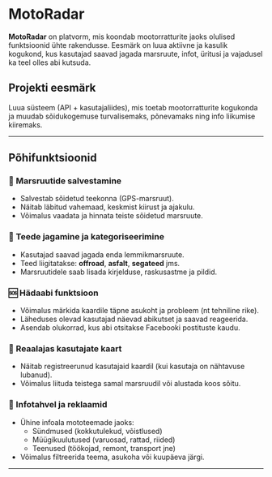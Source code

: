 # MotoRadar

**MotoRadar** on platvorm, mis koondab mootorratturite jaoks olulised funktsioonid ühte rakendusse. Eesmärk on luua aktiivne ja kasulik kogukond, kus kasutajad saavad jagada marsruute, infot, üritusi ja vajadusel ka teel olles abi kutsuda.  

## Projekti eesmärk

Luua süsteem (API + kasutajaliides), mis toetab mootorratturite kogukonda ja muudab sõidukogemuse turvalisemaks, põnevamaks ning info liikumise kiiremaks.

---

## Põhifunktsioonid

### 📍 Marsruutide salvestamine
- Salvestab sõidetud teekonna (GPS-marsruut).
- Näitab läbitud vahemaad, keskmist kiirust ja ajakulu.
- Võimalus vaadata ja hinnata teiste sõidetud marsruute.

### 🧭 Teede jagamine ja kategoriseerimine
- Kasutajad saavad jagada enda lemmikmarsruute.
- Teed liigitatakse: **offroad**, **asfalt**, **segateed** jms.
- Marsruutidele saab lisada kirjelduse, raskusastme ja pildid.

### 🆘 Hädaabi funktsioon
- Võimalus märkida kaardile täpne asukoht ja probleem (nt tehniline rike).
- Läheduses olevad kasutajad näevad abikutset ja saavad reageerida.
- Asendab olukorrad, kus abi otsitakse Facebooki postituste kaudu.

### 👥 Reaalajas kasutajate kaart
- Näitab registreerunud kasutajaid kaardil (kui kasutaja on nähtavuse lubanud).
- Võimalus liituda teistega samal marsruudil või alustada koos sõitu.

### 📢 Infotahvel ja reklaamid
- Ühine infoala mototeemade jaoks:
  - Sündmused (kokkutulekud, võistlused)
  - Müügikuulutused (varuosad, rattad, riided)
  - Teenused (töökojad, remont, transport jne)
- Võimalus filtreerida teema, asukoha või kuupäeva järgi.

---

